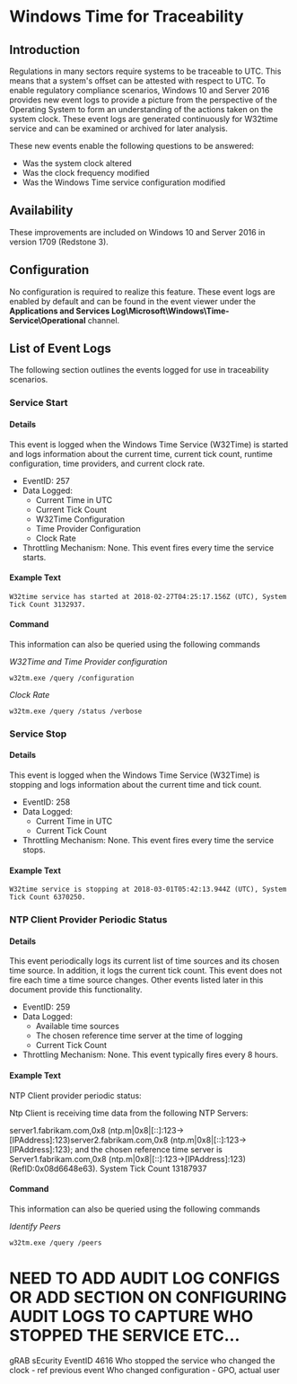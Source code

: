 # Windows Time for Traceability

## Introduction

Regulations in many sectors require systems to be traceable to UTC.  This means that a system's offset can be attested with respect to UTC.  To enable regulatory compliance scenarios, Windows 10 and Server 2016 provides new event logs to provide a picture from the perspective of the Operating System to form an understanding of the actions taken on the system clock.  These event logs are generated continuously for W32time service and can be examined or archived for later analysis.

These new events enable the following questions to be answered:

* Was the system clock altered
* Was the clock frequency modified
* Was the Windows Time service configuration modified

## Availability

These improvements are included on Windows 10 and Server 2016 in version 1709 (Redstone 3).

## Configuration

No configuration is required to realize this feature.  These event logs are enabled by default and can be found in the event viewer under the **Applications and Services Log\Microsoft\Windows\Time-Service\Operational** channel.

## List of Event Logs

The following section outlines the events logged for use in traceability scenarios.

### Service Start

#### Details

This event is logged when the Windows Time Service (W32Time) is started and logs information about the current time, current tick count, runtime configuration, time providers, and current clock rate.

* EventID: 257
* Data Logged:
    * Current Time in UTC
    * Current Tick Count
    * W32Time Configuration
    * Time Provider Configuration
    * Clock Rate
* Throttling Mechanism: None. This event fires every time the service starts.

#### Example Text

```
W32time service has started at 2018-02-27T04:25:17.156Z (UTC), System Tick Count 3132937.
```

#### Command

This information can also be queried using the following commands

*W32Time and Time Provider configuration*
```
w32tm.exe /query /configuration
```

*Clock Rate*
```
w32tm.exe /query /status /verbose
```

### Service Stop

#### Details

This event is logged when the Windows Time Service (W32Time) is stopping and logs information about the current time and tick count.

* EventID: 258
* Data Logged:
    * Current Time in UTC
    * Current Tick Count
* Throttling Mechanism: None. This event fires every time the service stops.

#### Example Text
```
W32time service is stopping at 2018-03-01T05:42:13.944Z (UTC), System Tick Count 6370250.
```

### NTP Client Provider Periodic Status

#### Details

This event periodically logs its current list of time sources and its chosen time source.  In addition, it logs the current tick count.  This event does not fire each time a time source changes.  Other events listed later in this document provide this functionality.

* EventID: 259
* Data Logged:
    * Available time sources
    * The chosen reference time server at the time of logging
    * Current Tick Count
* Throttling Mechanism: None. This event typically fires every 8 hours.

#### Example Text

NTP Client provider periodic status:

Ntp Client is receiving time data from the following NTP Servers:

server1.fabrikam.com,0x8 (ntp.m|0x8|[::]:123->[IPAddress]:123)server2.fabrikam.com,0x8 (ntp.m|0x8|[::]:123->[IPAddress]:123);  and the chosen reference time server is Server1.fabrikam.com,0x8 (ntp.m|0x8|[::]:123->[IPAddress]:123) (RefID:0x08d6648e63). System Tick Count 13187937

#### Command

This information can also be queried using the following commands

*Identify Peers*
```
w32tm.exe /query /peers
```








# NEED TO ADD AUDIT LOG CONFIGS OR ADD SECTION ON CONFIGURING AUDIT LOGS TO CAPTURE WHO STOPPED THE SERVICE ETC...

gRAB sEcurity EventID 4616
Who stopped the service
who changed the clock - ref previous event
Who changed configuration - GPO, actual user